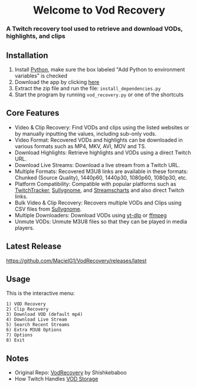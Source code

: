 <h1 style="display: flex; align-items: center; justify-content: center;">
  Welcome to Vod Recovery
</h1>

<h3>A Twitch recovery tool used to retrieve and download VODs, highlights, and clips</h3>

## Installation

1. Install [Python](https://www.python.org/downloads/), make sure the box labeled "Add Python to environment variables" is checked
2. Download the app by clicking [here](https://github.com/MacielG1/VodRecovery/archive/refs/heads/main.zip)
3. Extract the zip file and run the file: `install_dependencies.py`
4. Start the program by running `vod_recovery.py` or one of the shortcuts

## Core Features

- Video & Clip Recovery: Find VODs and clips using the listed websites or by manually inputting the values, including sub-only vods.
- Video Format: Recovered VODs and highlights can be downloaded in various formats such as MP4, MKV, AVI, MOV and TS.
- Download Highlights: Retrieve highlights and VODs using a direct Twitch URL.
- Download Live Streams: Download a live stream from a Twitch URL.
- Multiple Formats: Recovered M3U8 links are available in these formats: Chunked (Source Quality), 1440p60, 1440p30, 1080p60, 1080p30, etc.
- Platform Compatibility: Compatible with popular platforms such as [TwitchTracker](https://twitchtracker.com/), [Sullygnome](https://sullygnome.com/), and [Streamscharts](https://streamscharts.com/) and also direct Twitch links.
- Bulk Video & Clip Recovery: Recovers multiple VODs and Clips using CSV files from [Sullygnome](https://sullygnome.com/).
- Multiple Downloaders: Download VODs using [yt-dlp](https://github.com/yt-dlp/yt-dlp) or [ffmpeg](https://ffmpeg.org/)
- Unmute VODs: Unmute M3U8 files so that they can be played in media players.

## Latest Release

https://github.com/MacielG1/VodRecovery/releases/latest

## Usage

This is the interactive menu:

```
1) VOD Recovery
2) Clip Recovery
3) Download VOD (default mp4)
4) Download Live Stream
5) Search Recent Streams
6) Extra M3U8 Options
7) Options
8) Exit
```

## Notes

- Original Repo: [VodRecovery](https://github.com/ArdianaLeek/VodRecovery) by Shishkebaboo
- How Twitch Handles [VOD Storage](https://help.twitch.tv/s/article/video-on-demand)
